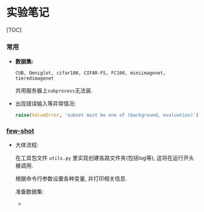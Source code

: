 # 实验笔记

[TOC]

### 常用

+ **数据集:**

  `CUB, Omniglot, cifar100, CIFAR-FS, FC100, miniimagenet, tieredimagenet`

  共用服务器上`subprocess`无法装.

+ 出现错误输入等异常情况:

  ```python
  raise(ValueError, 'subset must be one of (background, evaluation)')
  ```

  

### [few-shot](/home/zhangyk/bsl/few-shot)

+ 大体流程:

  在工具包文件 `utils.py` 里实现创建各路文件夹(包括log等), 这将在运行开头被调用.

  根据命令行参数设置各种变量, 并打印相关信息.

  准备数据集:

  + 

  

